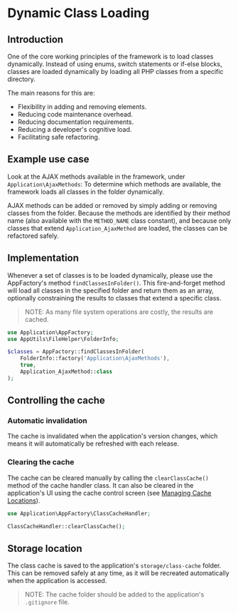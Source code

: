 # Dynamic Class Loading

## Introduction

One of the core working principles of the framework is to load classes dynamically.
Instead of using enums, switch statements or if-else blocks, classes are loaded
dynamically by loading all PHP classes from a specific directory.

The main reasons for this are:

- Flexibility in adding and removing elements.
- Reducing code maintenance overhead.
- Reducing documentation requirements.
- Reducing a developer's cognitive load.
- Facilitating safe refactoring.

## Example use case

Look at the AJAX methods available in the framework, under `Application\AjaxMethods`: 
To determine which methods are available, the framework loads all classes in the 
folder dynamically. 

AJAX methods can be added or removed by simply adding or removing classes from the folder.
Because the methods are identified by their method name (also available with the 
`METHOD_NAME` class constant), and because only classes that extend `Application_AjaxMethod`
are loaded, the classes can be refactored safely.

## Implementation

Whenever a set of classes is to be loaded dynamically, please use the AppFactory's
method `findClassesInFolder()`. This fire-and-forget method will load all classes
in the specified folder and return them as an array, optionally constraining the
results to classes that extend a specific class.

> NOTE: As many file system operations are costly, the results are cached.

```php
use Application\AppFactory;
use AppUtils\FileHelper\FolderInfo;

$classes = AppFactory::findClassesInFolder(
    FolderInfo::factory('Application\AjaxMethods'), 
    true,
    Application_AjaxMethod::class
);
```

## Controlling the cache

### Automatic invalidation

The cache is invalidated when the application's version changes, which means it
will automatically be refreshed with each release.

### Clearing the cache

The cache can be cleared manually by calling the `clearClassCache()` method of the 
cache handler class. It can also be cleared in the application's UI using the
cache control screen (see [Managing Cache Locations](ManagingCacheLocations.md)).

```php
use Application\AppFactory\ClassCacheHandler;

ClassCacheHandler::clearClassCache();
```

## Storage location

The class cache is saved to the application's `storage/class-cache` folder.
This can be removed safely at any time, as it will be recreated automatically
when the application is accessed.

> NOTE: The cache folder should be added to the application's `.gitignore` file.
